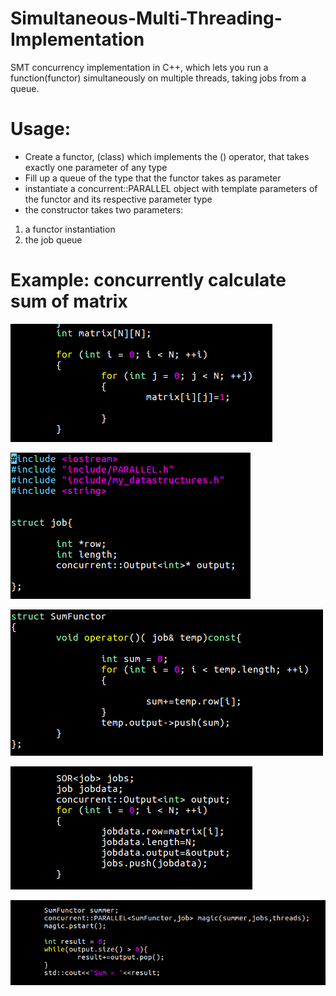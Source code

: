 # Simultaneous-Multi-Threading-Implementation
SMT concurrency implementation in C++, which lets you run a function(functor) simultaneously on multiple threads, 
taking jobs from a queue.

# Usage:
* Create a functor, (class) which implements the () operator, that takes exactly one parameter of any type
* Fill up a queue of the type that the functor takes as parameter
* instantiate a concurrent::PARALLEL object with template parameters of the functor and its respective parameter type
* the constructor takes two parameters:
 1. a functor instantiation
 2. the job queue


# Example: concurrently calculate sum of matrix

![Fill up the matrix ](https://raw.githubusercontent.com/BNandor/Simultaneous-Multi-Threading-Implementation/master/img/feltolt.png)

![functor parameter ](https://raw.githubusercontent.com/BNandor/Simultaneous-Multi-Threading-Implementation/master/img/parameter.png)

![functor parameter ](https://raw.githubusercontent.com/BNandor/Simultaneous-Multi-Threading-Implementation/master/img/functor.png)

![functor parameter ](https://raw.githubusercontent.com/BNandor/Simultaneous-Multi-Threading-Implementation/master/img/sorbatesz.png)

![functor parameter ](https://raw.githubusercontent.com/BNandor/Simultaneous-Multi-Threading-Implementation/master/img/eredmeny.png)

